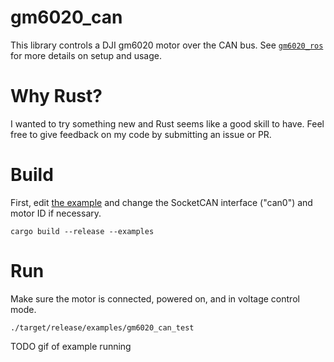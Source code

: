 # gm6020_can
This library controls a DJI gm6020 motor over the CAN bus. See [`gm6020_ros`](https://github.com/mjforan/gm6020_ros) for more details on setup and usage.

# Why Rust?
I wanted to try something new and Rust seems like a good skill to have. Feel free to give feedback on my code by submitting an issue or PR.

# Build
First, edit [the example](examples/gm6020_can_test.rs) and change the SocketCAN interface ("can0") and motor ID if necessary.
```
cargo build --release --examples
```

# Run
Make sure the motor is connected, powered on, and in voltage control mode.
```
./target/release/examples/gm6020_can_test
```

TODO gif of example running